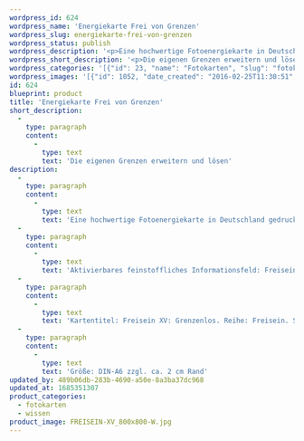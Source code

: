 ```yaml
---
wordpress_id: 624
wordpress_name: 'Energiekarte Frei von Grenzen'
wordpress_slug: energiekarte-frei-von-grenzen
wordpress_status: publish
wordpress_description: '<p>Eine hochwertige Fotoenergiekarte in Deutschland gedruckt und in Handarbeit laminiert.  Sie ist in Postkartengröße (DIN-A6) gut zu transportieren und kann auch auf den Körper aufgelegt werden.</p><p>Aktivierbares feinstoffliches Informationsfeld: Freisein - Großartigkeit - Weite - Hoffnung: Freiheit von Grenzen, die deine Fähigkeiten und deine Fülle unstimmig einengen. Aktiviert werden können hier Weite, Hoffnung und die Großartigkeit des eigenen Menschsein.</p><p>Kartentitel: Freisein XV: Grenzenlos. Reihe: Freisein. Schwingung: Orange</p><p>Größe: DIN-A6 zzgl. ca. 2 cm Rand<br />Andere Formate sind individuell für Sie innerhalb weniger Tage herstellbar. Bitte kontaktieren Sie uns hierfür unter <a href="mailto:info@elvedenverlag.de">info@elvedenverlag.de</a>.</p><p><a href="https://my.feenbaum.de/anwendung-energiebilder-foto-laminiert/">Anwendungshinweise</a>      <a href="https://my.feenbaum.de/produktinformationen-fotokarten/">Produktinformationen</a></p>'
wordpress_short_description: '<p>Die eigenen Grenzen erweitern und lösen</p>'
wordpress_categories: '[{"id": 23, "name": "Fotokarten", "slug": "fotokarten"}, {"id": 34, "name": "Wissen", "slug": "wissen"}]'
wordpress_images: '[{"id": 1052, "date_created": "2016-02-25T11:30:51", "date_created_gmt": "2016-02-25T09:30:51", "date_modified": "2016-02-25T11:30:51", "date_modified_gmt": "2016-02-25T09:30:51", "src": "https://my.feenbaum.de/wp-content/uploads/2016/02/FREISEIN-XV_800x800-W.jpg", "name": "FREISEIN-XV_800x800-W", "alt": ""}]'
id: 624
blueprint: product
title: 'Energiekarte Frei von Grenzen'
short_description:
  -
    type: paragraph
    content:
      -
        type: text
        text: 'Die eigenen Grenzen erweitern und lösen'
description:
  -
    type: paragraph
    content:
      -
        type: text
        text: 'Eine hochwertige Fotoenergiekarte in Deutschland gedruckt und in Handarbeit laminiert.  Sie ist in Postkartengröße (DIN-A6) gut zu transportieren und kann auch auf den Körper aufgelegt werden.'
  -
    type: paragraph
    content:
      -
        type: text
        text: 'Aktivierbares feinstoffliches Informationsfeld: Freisein - Großartigkeit - Weite - Hoffnung: Freiheit von Grenzen, die deine Fähigkeiten und deine Fülle unstimmig einengen. Aktiviert werden können hier Weite, Hoffnung und die Großartigkeit des eigenen Menschsein.'
  -
    type: paragraph
    content:
      -
        type: text
        text: 'Kartentitel: Freisein XV: Grenzenlos. Reihe: Freisein. Schwingung: Orange'
  -
    type: paragraph
    content:
      -
        type: text
        text: 'Größe: DIN-A6 zzgl. ca. 2 cm Rand'
updated_by: 489b06db-283b-4690-a50e-8a3ba37dc968
updated_at: 1685351307
product_categories:
  - fotokarten
  - wissen
product_image: FREISEIN-XV_800x800-W.jpg
---
```

